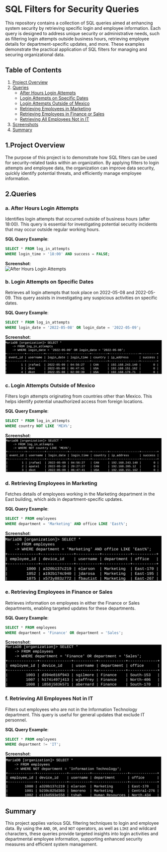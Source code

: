 # SQL Filters for Security Queries

This repository contains a collection of SQL queries aimed at enhancing system security by retrieving specific login and employee information. Each query is designed to address unique security or administrative needs, such as filtering login attempts outside business hours, retrieving employee details for department-specific updates, and more. These examples demonstrate the practical application of SQL filters for managing and securing organizational data.

## Table of Contents
1. [Project Overview](#project-overview)
2. [Queries](#queries)
    - [After Hours Login Attempts](#after-hours-login-attempts)
    - [Login Attempts on Specific Dates](#login-attempts-on-specific-dates)
    - [Login Attempts Outside of Mexico](#login-attempts-outside-of-mexico)
    - [Retrieving Employees in Marketing](#retrieving-employees-in-marketing)
    - [Retrieving Employees in Finance or Sales](#retrieving-employees-in-finance-or-sales)
    - [Retrieving All Employees Not in IT](#retrieving-all-employees-not-in-it)
3. [Screenshots](#screenshots)
4. [Summary](#summary)

## 1.Project Overview

The purpose of this project is to demonstrate how SQL filters can be used for security-related tasks within an organization. By applying filters to login attempts and employee data, the organization can improve data security, quickly identify potential threats, and efficiently manage employee information.

## 2.Queries

### a. After Hours Login Attempts
Identifies login attempts that occurred outside of business hours (after 18:00). This query is essential for investigating potential security incidents that may occur outside regular working hours.

**SQL Query Example**:
```sql
SELECT * FROM log_in_attempts
WHERE login_time > '18:00' AND success = FALSE;
```

**Screenshot**:  
![After Hours Login Attempts](Screenshots/After_Hours_Login_Attempts.png.png)

### b. Login Attempts on Specific Dates
Retrieves all login attempts that took place on 2022-05-08 and 2022-05-09. This query assists in investigating any suspicious activities on specific dates.

**SQL Query Example**:

```sql
SELECT * FROM log_in_attempts
WHERE login_date = '2022-05-08' OR login_date = '2022-05-09';
```

**Screenshot**:  
![Login Attempts on Specific Dates](Screenshots/Login_Attempts_On_Specific_Dates.png)

### c. Login Attempts Outside of Mexico
Filters login attempts originating from countries other than Mexico. This helps identify potential unauthorized access from foreign locations.

**SQL Query Example**:

```sql
SELECT * FROM log_in_attempts
WHERE country NOT LIKE 'MEX%';
```

**Screenshot**:  
![Login Attempts Outside of Mexico](Screenshots/Login_Attempts_Outside_of_Mexico.png)

### d. Retrieving Employees in Marketing
Fetches details of employees working in the Marketing department in the East building, which aids in department-specific updates.

**SQL Query Example**:
```sql
SELECT * FROM employees
WHERE department = 'Marketing' AND office LIKE 'East%';
```

**Screenshot**:  
![Retrieving Employees in Marketing](Screenshots/Retrieving_Employees_in_Marketing.png)

### e. Retrieving Employees in Finance or Sales
Retrieves information on employees in either the Finance or Sales departments, enabling targeted updates for these departments.

**SQL Query Example**:
```sql
SELECT * FROM employees
WHERE department = 'Finance' OR department = 'Sales';
```

**Screenshot**:  
![Retrieving Employees in Finance or Sales](Screenshots/Retrieving_Employees_in_Finance_or_Sales.png)

### f. Retrieving All Employees Not in IT
Filters out employees who are not in the Information Technology department. This query is useful for general updates that exclude IT personnel.

**SQL Query Example**:
```sql
SELECT * FROM employees
WHERE department != 'IT';
```

**Screenshot**:  
![Retrieving All Employees Not in IT](Screenshots/Retrieving_All_Employees_not_in_IT.png)


## Summary

This project applies various SQL filtering techniques to login and employee data. By using the `AND`, `OR`, and `NOT` operators, as well as `LIKE` and wildcard characters, these queries provide targeted insights into login activities and departmental employee information, supporting enhanced security measures and efficient system management.
